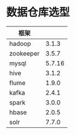 # 数据仓库选型

| 框架      |        |
| --------- | ------ |
| hadoop    | 3.1.3  |
| zookeeper | 3.5.7  |
| mysql     | 5.7.16 |
| hive      | 3.1.2  |
| flume     | 1.9.0  |
| kafka     | 2.4.1  |
| spark     | 3.0.0  |
| hbase     | 2.0.5  |
| solr      | 7.7.0  |

